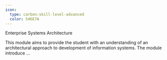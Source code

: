 ```yaml
---
icon:
  type: carbon:skill-level-advanced
  color: 546E7A
---
```

Enterprise Systems Architecture

This module aims to provide the student with an understanding of an architectural approach to development of information systems. The module introduce ... 
